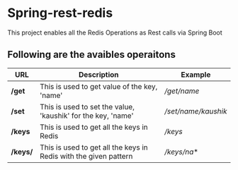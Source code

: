# Spring-rest-redis
This project enables all the Redis Operations as Rest calls via Spring Boot

## Following are the avaibles operaitons
URL | Description | Example
--- | --- | ---
**/get** | This is used to get value of the key, 'name' | */get/name*
**/set** | This is used to set the value, 'kaushik' for the key, 'name' | */set/name/kaushik*
**/keys** | This is used to get all the keys in Redis | */keys*
**/keys/<pattern>** | This is used to get all the keys in Redis with the given pattern | */keys/na**
